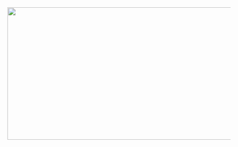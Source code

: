 <div align="center">
  <img src="https://camo.githubusercontent.com/50ac2781bc9f62c8b0a544ce1135e6b2d1db39427744e0e2237dd6e24939227f/68747470733a2f2f636f756e742e6765746c6f6c692e636f6d2f6765742f403a736f6c7665" width="600" height="300"/>
</div>
